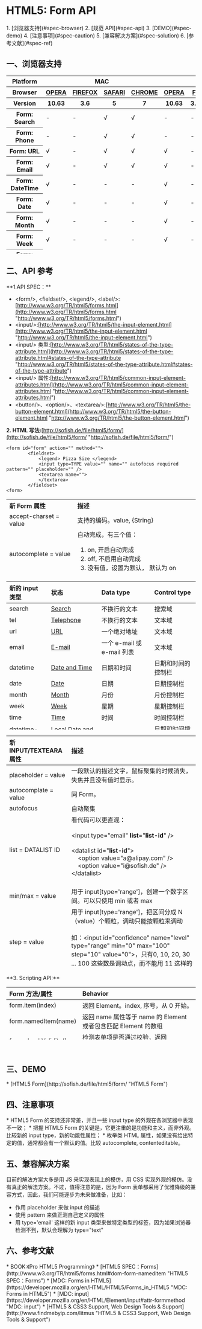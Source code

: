 <h1>HTML5: Form API</h1>
1. [浏览器支持](#spec-browser)
2. [规范 API](#spec-api)
3. [DEMO](#spec-demo)
4. [注意事项](#spec-caution)
5. [兼容解决方案](#spec-solution)
6. [参考文献](#spec-ref)

<h2 id="spec-browser">一、浏览器支持</h2>
<table class="litmus-browser-support-results zeroBorder" style="" summary="Browser support for HTML5 Forms Inputs" height="472" width="920">
<tbody>
<tr>
<th class="primary-heading" scope="row"><span class="offScreen">Platform</span></th>
<th class="primary-heading" colspan="4" scope="colgroup">MAC</th>
<th class="primary-heading" colspan="8" scope="colgroup">WIN</th>
<th class="offScreen">%</th>
</tr>
<tr>
<th class="row-heading secondary-heading" scope="row"><span class="offScreen">Browser</span></th>
<th class="browser-id browser-opera secondary-heading" colspan="1" scope="col"><a href="http://www.opera.com/browser/" target="_blank" title="Download the Opera web browser">OPERA</a></th>
<th class="browser-firefox browser-id secondary-heading" colspan="1" scope="col"><a href="http://www.mozilla-europe.org/en/firefox/" target="_blank" title="Download the Firefox web browser">FIREFOX</a></th>
<th class="browser-id browser-safari secondary-heading" colspan="1" scope="col"><a href="http://www.apple.com/safari/download/" target="_blank" title="Download the Safari web browser">SAFARI</a></th>
<th class="browser-chrome browser-id secondary-heading" colspan="1" scope="col"><a href="http://www.google.com/chrome/" target="_blank" title="Download the Chrome web browser">CHROME</a></th>
<th class="browser-id browser-opera secondary-heading" colspan="1" scope="col"><a href="http://www.opera.com/browser/" target="_blank" title="Download the Opera web browser">OPERA</a></th>
<th class="browser-firefox browser-id secondary-heading" colspan="2" scope="colgroup"><a href="http://www.mozilla-europe.org/en/firefox/" target="_blank" title="Download the Firefox web browser">FIREFOX</a></th>
<th class="browser-id browser-safari secondary-heading" colspan="1" scope="col"><a href="http://www.apple.com/safari/download/" target="_blank" title="Download the Safari web browser">SAFARI</a></th>
<th class="browser-id browser-ie secondary-heading" colspan="2" scope="colgroup"><a href="http://www.microsoft.com/ie/" target="_blank" title="Download the Ie web browser">IE</a></th>
<th class="browser-chrome browser-id secondary-heading" colspan="2" scope="colgroup"><a href="http://www.google.com/chrome/" target="_blank" title="Download the Chrome web browser">CHROME</a></th>
<th class="offScreen">&nbsp;</th>
</tr>
<tr>
<th class="row-heading tertiary-heading" scope="row"><span class="offScreen">Version</span></th>
<th class="tertiary-heading" scope="col"> 10.63 </th>
<th class="tertiary-heading" scope="col"> 3.6 </th>
<th class="tertiary-heading" scope="col"> 5 </th>
<th class="tertiary-heading" scope="col"> 7 </th>
<th class="tertiary-heading" scope="col"> 10.63 </th>
<th class="tertiary-heading" scope="col"> 3.6 </th>
<th class="tertiary-heading" scope="col"> 4.03 </th>
<th class="tertiary-heading" scope="col"> 5 </th>
<th class="tertiary-heading" scope="col"> 8 </th>
<th class="tertiary-heading" scope="col"> 9 </th>
<th class="tertiary-heading" scope="col"> 7 </th>
<th class="tertiary-heading" scope="col"> 8 </th>
<th class="offScreen">&nbsp;</th>
</tr>
</tbody>
<tbody>
<tr id="ophd">
<th class="row-heading" scope="row">Form: Search</th>
<td>-</td>
<td>-</td>
<td class="supported">√</td>
<td class="supported">√</td>
<td>-</td>
<td>-</td>
<td class="supported">√</td>
<td class="supported">√</td>
<td>-</td>
<td>-</td>
<td class="supported">√</td>
<td class="supported">√</td>
<td class="grade-limited support-grade"> 38%</td>
</tr>
<tr id="bncl">
<th class="row-heading" scope="row">Form: Phone</th>
<td>-</td>
<td>-</td>
<td class="supported">√</td>
<td class="supported">√</td>
<td>-</td>
<td>-</td>
<td class="supported">√</td>
<td class="supported">√</td>
<td>-</td>
<td>-</td>
<td class="supported">√</td>
<td class="supported">√</td>
<td class="grade-limited support-grade"> 38%</td>
</tr>
<tr id="oh4w">
<th class="row-heading" scope="row">Form: URL</th>
<td class="supported">√</td>
<td>-</td>
<td class="supported">√</td>
<td class="supported">√</td>
<td class="supported">√</td>
<td>-</td>
<td>-</td>
<td class="supported">√</td>
<td>-</td>
<td>-</td>
<td class="supported">√</td>
<td class="supported">√</td>
<td class="grade-limited support-grade"> 38%</td>
</tr>
<tr id="tyzw">
<th class="row-heading" scope="row">Form: Email</th>
<td class="supported">√</td>
<td>-</td>
<td class="supported">√</td>
<td class="supported">√</td>
<td class="supported">√</td>
<td>-</td>
<td>-</td>
<td class="supported">√</td>
<td>-</td>
<td>-</td>
<td class="supported">√</td>
<td class="supported">√</td>
<td class="grade-limited support-grade"> 38%</td>
</tr>
<tr id="awxf">
<th class="row-heading" scope="row">Form: DateTime</th>
<td class="supported">√</td>
<td>-</td>
<td>-</td>
<td>-</td>
<td class="supported">√</td>
<td>-</td>
<td>-</td>
<td>-</td>
<td>-</td>
<td>-</td>
<td>-</td>
<td>-</td>
<td class="grade-poor support-grade"> 4%</td>
</tr>
<tr id="w2jf">
<th class="row-heading" scope="row">Form: Date</th>
<td class="supported">√</td>
<td>-</td>
<td>-</td>
<td>-</td>
<td class="supported">√</td>
<td>-</td>
<td>-</td>
<td>-</td>
<td>-</td>
<td>-</td>
<td>-</td>
<td>-</td>
<td class="grade-poor support-grade"> 4%</td>
</tr>
<tr id="gywi">
<th class="row-heading" scope="row">Form: Month</th>
<td class="supported">√</td>
<td>-</td>
<td>-</td>
<td>-</td>
<td class="supported">√</td>
<td>-</td>
<td>-</td>
<td>-</td>
<td>-</td>
<td>-</td>
<td>-</td>
<td>-</td>
<td class="grade-poor support-grade"> 4%</td>
</tr>
<tr id="cxc6">
<th class="row-heading" scope="row">Form: Week</th>
<td class="supported">√</td>
<td>-</td>
<td>-</td>
<td>-</td>
<td class="supported">√</td>
<td>-</td>
<td>-</td>
<td>-</td>
<td>-</td>
<td>-</td>
<td>-</td>
<td>Y<br>
</td>
<td class="grade-poor support-grade"> 4%</td>
</tr>
<tr id="q.3h">
<th class="row-heading" scope="row">Form: Time</th>
<td class="supported">√</td>
<td>-</td>
<td>-</td>
<td>-</td>
<td class="supported">√</td>
<td>-</td>
<td>-</td>
<td>-</td>
<td>-</td>
<td>-</td>
<td>-</td>
<td>-</td>
<td class="grade-poor support-grade"> 4%</td>
</tr>
<tr id="bp1z">
<th class="row-heading" scope="row">Form: LocalTime</th>
<td class="supported">√</td>
<td>-</td>
<td>-</td>
<td>-</td>
<td class="supported">√</td>
<td>-</td>
<td>-</td>
<td>-</td>
<td>-</td>
<td>-</td>
<td>-</td>
<td>-</td>
<td class="grade-poor support-grade"> 4%</td>
</tr>
<tr id="w7ea">
<th class="row-heading" scope="row">Form: Number</th>
<td class="supported">√</td>
<td>-</td>
<td>-</td>
<td>-</td>
<td class="supported">√</td>
<td>-</td>
<td>-</td>
<td>-</td>
<td>-</td>
<td>-</td>
<td>-</td>
<td class="supported">√</td>
<td class="grade-poor support-grade"> 5%</td>
</tr>
<tr id="lh0-">
<th class="row-heading" scope="row">Form: Range</th>
<td class="supported">√</td>
<td>-</td>
<td class="supported">√</td>
<td class="supported">√</td>
<td class="supported">√</td>
<td>-</td>
<td>-</td>
<td class="supported">√</td>
<td>-</td>
<td>-</td>
<td class="supported">√</td>
<td class="supported">√</td>
<td class="grade-limited support-grade"> 37%</td>
</tr>
<tr id="lr-b">
<th class="row-heading" scope="row">Form: Colour</th>
<td>-</td>
<td>-</td>
<td>-</td>
<td>-</td>
<td>-</td>
<td>-</td>
<td>-</td>
<td>-</td>
<td>-</td>
<td>-</td>
<td>-</td>
<td>-</td>
<td class="grade- support-grade"><br>
</td>
</tr>
</tbody>
</table>

<h2 id="spec-api">二、API 参考</h2>
**1.API SPEC：**

* &lt;form/&gt;, &lt;fieldset/&gt;, &lt;legend/&gt;, &lt;label/&gt;:[http://www.w3.org/TR/html5/forms.html](http://www.w3.org/TR/html5/forms.html "http://www.w3.org/TR/html5/forms.html")
* &lt;input/&gt;:[http://www.w3.org/TR/html5/the-input-element.html](http://www.w3.org/TR/html5/the-input-element.html "http://www.w3.org/TR/html5/the-input-element.html")
* &lt;input/&gt; 类型:[http://www.w3.org/TR/html5/states-of-the-type-attribute.html](http://www.w3.org/TR/html5/states-of-the-type-attribute.html#states-of-the-type-attribute "http://www.w3.org/TR/html5/states-of-the-type-attribute.html#states-of-the-type-attribute")
* &lt;input/&gt; 属性:[http://www.w3.org/TR/html5/common-input-element-attributes.html](http://www.w3.org/TR/html5/common-input-element-attributes.html "http://www.w3.org/TR/html5/common-input-element-attributes.html")
* &lt;button/&gt;、&lt;option/&gt;、&lt;textarea/&gt;:[http://www.w3.org/TR/html5/the-button-element.html](http://www.w3.org/TR/html5/the-button-element.html "http://www.w3.org/TR/html5/the-button-element.html")

**2. HTML 写法:**[http://sofish.de/file/html5/form/](http://sofish.de/file/html5/form/ "http://sofish.de/file/html5/form/")


    <form id="form" action="" method="">
            <fieldset>
                <legend> Pizza Size </legend>
                <input type=TYPE value="" name="" autofocus required pattern="" placeholder="" />
                <textarea name="">
                </textarea>
            </fieldset>
    <form>

<table class="zeroBorder" height="202" width="755">
<tbody>
<tr>
<th style="text-align:left">新 Form 属性<br>
</th>
<th style="text-align:left">描述<br>
</th>
</tr>
<tr>
<td style="text-align:left">accept-charset = value<br>
</td>
<td style="text-align:left">支持的编码。value, {String}<br>
</td>
</tr>
<tr>
<td style="text-align:left">autocomplete = value <br>
</td>
<td style="text-align:left">自动完成，有三个值：<br>
<ol><li>on, 开启自动完成</li>
<li>off, 不启用自动完成</li>
<li>没有值，设置为默认， 默认为 on</li>
</ol>
</td>
</tr>
<tr>
<td style="text-align:left">novalidate = value<br>
</td>
<td style="text-align:left">不需要校验表单。 value, {Boolean}。默认为 true<br>
</td>
</tr>
</tbody>
</table>

<table class="zeroBorder" id="rps6" height="393" width="757">
<tbody>
<tr>
<th style="text-align:left"> 新的 input 类型<br>
</th>
<th style="text-align:left"> 状态<br>
</th>
<th style="text-align:left"> Data type </th>
<th style="text-align:left"> Control type </th>
</tr>
</tbody>
<tbody>
<tr>
<td style="text-align:left">search</td>
<td style="text-align:left"><a href="http://www.w3.org/TR/html5/states-of-the-type-attribute.html#text-state-and-search-state" title="attr-input-type-search">Search</a></td>
<td style="text-align:left"> 不换行的文本</td>
<td style="text-align:left"> 搜索域 </td>
</tr>
<tr>
<td style="text-align:left">tel</td>
<td style="text-align:left"><a href="http://www.w3.org/TR/html5/states-of-the-type-attribute.html#telephone-state" title="attr-input-type-tel">Telephone</a></td>
<td style="text-align:left"> 不换行的文本</td>
<td style="text-align:left"> 文本域</td>
</tr>
<tr>
<td style="text-align:left">url</td>
<td style="text-align:left"><a href="http://www.w3.org/TR/html5/states-of-the-type-attribute.html#url-state" title="attr-input-type-url">URL</a></td>
<td style="text-align:left"> 一个绝对地址 </td>
<td style="text-align:left"> 文本域<br>
</td>
</tr>
<tr>
<td style="text-align:left">email</td>
<td style="text-align:left"><a href="http://www.w3.org/TR/html5/states-of-the-type-attribute.html#e-mail-state" title="attr-input-type-email">E-mail</a></td>
<td style="text-align:left">一个 e-mail 或 e-mail 列表&nbsp; </td>
<td style="text-align:left"> 文本域</td>
</tr>
<tr>
<td style="text-align:left">datetime</td>
<td style="text-align:left"><a href="http://www.w3.org/TR/html5/states-of-the-type-attribute.html#date-and-time-state" title="attr-input-type-datetime">Date and Time</a></td>
<td style="text-align:left">日期和时间<br>
</td>
<td style="text-align:left"> 日期和时间的控制栏<br>
</td>
</tr>
<tr>
<td style="text-align:left">date</td>
<td style="text-align:left"><a href="http://www.w3.org/TR/html5/states-of-the-type-attribute.html#date-state" title="attr-input-type-date">Date</a></td>
<td style="text-align:left"> 日期</td>
<td style="text-align:left"> 日期控制栏 </td>
</tr>
<tr>
<td style="text-align:left">month</td>
<td style="text-align:left"><a href="http://www.w3.org/TR/html5/states-of-the-type-attribute.html#month-state" title="attr-input-type-month">Month</a></td>
<td style="text-align:left">月份</td>
<td style="text-align:left"> 月份控制栏 </td>
</tr>
<tr>
<td style="text-align:left">week</td>
<td style="text-align:left"><a href="http://www.w3.org/TR/html5/states-of-the-type-attribute.html#week-state" title="attr-input-type-week">Week</a></td>
<td style="text-align:left">星期<br>
</td>
<td style="text-align:left"> 星期控制栏</td>
</tr>
<tr>
<td style="text-align:left">time</td>
<td style="text-align:left"><a href="http://www.w3.org/TR/html5/states-of-the-type-attribute.html#time-state" title="attr-input-type-time">Time</a></td>
<td style="text-align:left"> 时间</td>
<td style="text-align:left"> 时间控制栏</td>
</tr>
<tr>
<td style="text-align:left">datetime-local</td>
<td style="text-align:left"><a href="http://www.w3.org/TR/html5/states-of-the-type-attribute.html#local-date-and-time-state" title="attr-input-type-datetime-local">Local Date and Time</a></td>
<td style="text-align:left"> 本地时间</td>
<td style="text-align:left"> 日期和时间控制栏 </td>
</tr>
<tr>
<td style="text-align:left">number</td>
<td style="text-align:left"><a href="http://www.w3.org/TR/html5/number-state.html#number-state" title="attr-input-type-number">Number</a></td>
<td style="text-align:left"> 数字</td>
<td style="text-align:left"> 数据文本域&amp;控制栏 </td>
</tr>
<tr>
<td style="text-align:left">range</td>
<td style="text-align:left"><a href="http://www.w3.org/TR/html5/number-state.html#range-state" title="attr-input-type-range">Range</a></td>
<td style="text-align:left"> 区间 </td>
<td style="text-align:left"> 一个 slider 控制栏<br>
</td>
</tr>
<tr>
<td style="text-align:left">color</td>
<td style="text-align:left"><a href="http://www.w3.org/TR/html5/number-state.html#color-state" title="attr-input-type-color">Color</a></td>
<td style="text-align:left"> 8-bit 的 sRGB 颜色</td>
<td style="text-align:left"> 颜色控制栏<br>
</td>
</tr>
</tbody>
</table>

<table class="zeroBorder" height="617" width="758">
<tbody>
<tr>
<th style="text-align:left">新 INPUT/TEXTEARA 属性<br>
</th>
<th style="text-align:left">描述<br>
</th>
</tr>
</tbody>
 
<tbody>
<tr>
<td style="text-align:left">placeholder = value<br>
</td>
<td style="text-align:left">一段默认的描述文字，鼠标聚集的时候消失，失焦并且没有值时显示。<br>
</td>
</tr>
<tr>
<td style="text-align:left">autocomplate = value<br>
</td>
<td style="text-align:left">同 Form。<br>
</td>
</tr>
<tr>
<td style="text-align:left">autofocus<br>
</td>
<td style="text-align:left">自动聚集<br>
</td>
</tr>
<tr>
<td style="text-align:left">list = DATALIST ID<br>
</td>
<td style="text-align:left">看代码可以更直观：<br>
<br>
&lt;input type="email" <b style="color:#000000">list</b>="<b style="background-color:#ffffff;color:#000000">list-id</b>" /&gt;<br style="color:#999999">
<br style="color:#999999">
&lt;datalist id="<b>list-id</b>"&gt;<br style="color:#999999">
&nbsp;&nbsp;&nbsp; &lt;option value="a@alipay.com" /&gt;<br style="color:#999999">
&nbsp;&nbsp;&nbsp; &lt;option value="i@sofish.de" /&gt;<br style="color:#999999">
&lt;/datalist&gt;<br>
<br>
</td>
</tr>
<tr>
<td style="text-align:left">min/max = value<br>
</td>
<td style="text-align:left">用于 input[type='range']，创建一个数字区间。可以只使用 min 或者 max<br>
</td>
</tr>
<tr>
<td style="text-align:left">step = value<br>
</td>
<td style="text-align:left">用于 input[type='range']，把区间分成 N（value）个颗粒，调动只能按颗粒来调动<br>
<br style="color:#999999">
如：&lt;input id="confidence" name="level" type="range" min="0" max="100" step="10" value="0"&gt;，只有0, 10, 20, 30 ... 100 这些数是调动点，而不能用 11 这样的数字。<br>
</td>
</tr>
<tr>
<td style="text-align:left">required<br>
</td>
<td style="text-align:left">当有 require 项被正确填上，表单才能提交<br>
</td>
</tr>
<tr>
<td style="text-align:left">pattern = value<br>
</td>
<td style="text-align:left">较验。value, 正则表达式。<br>
</td>
</tr>
<tr>
<td style="text-align:left">formmethod = value<br>
</td>
<td style="text-align:left">应用于 type 为 image 或者 submit 的 input。如果定义，将会重写 form 的 method 属性。有两种类型的值：<br>
<ol><li>get</li>
<li>post<br>
</li>
</ol>
</td>
</tr>
</tbody>
</table>
**3. Scripting API:**
<table class="zeroBorder" height="139" width="755">
<tbody>
<tr>
<th style="text-align:left">Form 方法/属性<br>
</th>
<th style="text-align:left">Behavior<br>
</th>
</tr>
</tbody>
 
<tbody>
<tr>
<td style="text-align:left">form.item(index)<br>
</td>
<td style="text-align:left">返回 Element。index, 序号，从 0 开始。<br>
</td>
</tr>
<tr>
<td style="text-align:left">form.namedItem(name)<br>
</td>
<td style="text-align:left">返回 name 属性等于 name 的 Element 或者包含匹配 Element 的数组<br>
</td>
</tr>
<tr>
<td style="text-align:left">form.checkValidity()<br>
</td>
<td style="text-align:left">检测表单项是否通过校验，返回 {Boolean}<br>
</td>
</tr>
</tbody>
</table>
<br>
<h2 id="spec-demo">三、DEMO</h2>
* [HTML5 Form](http://sofish.de/file/html5/form/ "HTML5 Form")

<h2 id="spec-caution">四、注意事项</h2>
* HTML5 Form 的支持还非常差，并且一些 input type 的外观在各浏览器中表现不一致；
* 把握 HTML5 Form 的关键是，它更注重的是功能和主义，而非外观。比较新的 input type，新的功能性属性；
* 枚举类 HTML 属性，如果没有给出特定的值，通常都会有一个默认的值。比较 autocomplete, contenteditable。

<h2 id="spec-solution">五、兼容解决方案</h2>
目前的解法方案大多是用 JS 来实现表现上的模仿，用 CSS 实现外观的模仿。没有真正的解法方案。不过，值得注意的是，因为 Form 表单都采用了优雅降级的兼容方式，因此，我们可能逐步为未来做准备，比如：

* 作用 placeholder 来做 input 的描述
* 使用 pattern 来做正测自己定义的属性
* 用 type='email' 这样的新 input 类型来做特定类型的标签，因为如果浏览器检测不到，默认会理解为 type="text"

<h2 id="spec-ref">六、参考文献</h2>
* BOOK:《Pro HTML5 Programming》
* [HTML5 SPEC：Forms](http://www.w3.org/TR/html5/forms.html#dom-form-nameditem "HTML5 SPEC：Forms")
* [MDC: Forms in HTML5](https://developer.mozilla.org/en/HTML/HTML5/Forms_in_HTML5 "MDC: Forms in HTML5")
* [MDC: input](https://developer.mozilla.org/en/HTML/Element/input#attr-formmethod "MDC: input")
* [HTML5 & CSS3 Support, Web Design Tools & Support](http://www.findmebyip.com/litmus "HTML5 & 
CSS3 Support, Web Design Tools & Support")

